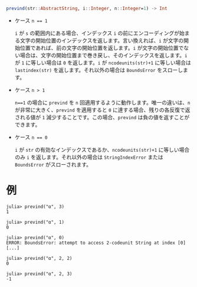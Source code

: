 ```julia
prevind(str::AbstractString, i::Integer, n::Integer=1) -> Int
```

  * ケース `n == 1`

    `i` が `s` の範囲内にある場合、インデックス `i` の前にエンコーディングが始まる文字の開始位置のインデックスを返します。言い換えれば、`i` が文字の開始位置であれば、前の文字の開始位置を返します。`i` が文字の開始位置でない場合は、文字の開始位置まで巻き戻し、そのインデックスを返します。`i` が `1` に等しい場合は `0` を返します。`i` が `ncodeunits(str)+1` に等しい場合は `lastindex(str)` を返します。それ以外の場合は `BoundsError` をスローします。
  * ケース `n > 1`

    `n==1` の場合に `prevind` を `n` 回適用するように動作します。唯一の違いは、`n` が非常に大きく、`prevind` を適用すると `0` に達する場合、残りの各反復で返される値が `1` 減少することです。この場合、`prevind` は負の値を返すことができます。
  * ケース `n == 0`

    `i` が `str` の有効なインデックスであるか、`ncodeunits(str)+1` に等しい場合のみ `i` を返します。それ以外の場合は `StringIndexError` または `BoundsError` がスローされます。

# 例

```jldoctest
julia> prevind("α", 3)
1

julia> prevind("α", 1)
0

julia> prevind("α", 0)
ERROR: BoundsError: attempt to access 2-codeunit String at index [0]
[...]

julia> prevind("α", 2, 2)
0

julia> prevind("α", 2, 3)
-1
```
